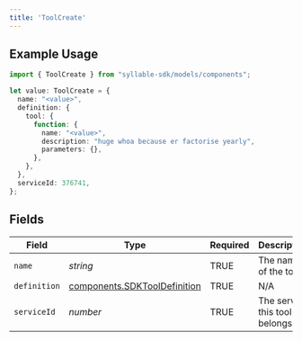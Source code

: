 ```yaml
---
title: 'ToolCreate'
---
```


## Example Usage

```typescript
import { ToolCreate } from "syllable-sdk/models/components";

let value: ToolCreate = {
  name: "<value>",
  definition: {
    tool: {
      function: {
        name: "<value>",
        description: "huge whoa because er factorise yearly",
        parameters: {},
      },
    },
  },
  serviceId: 376741,
};
```

## Fields

| Field                                                                        | Type                                                                         | Required                                                                     | Description                                                                  |
| ---------------------------------------------------------------------------- | ---------------------------------------------------------------------------- | ---------------------------------------------------------------------------- | ---------------------------------------------------------------------------- |
| `name`                                                                       | *string*                                                                     | TRUE                                                           | The name of the tool                                                         |
| `definition`                                                                 | [components.SDKToolDefinition](/sdk-docs/models/components/sdktooldefinition) | TRUE                                                           | N/A                                                                          |
| `serviceId`                                                                  | *number*                                                                     | TRUE                                                           | The service this tool belongs to                                             |